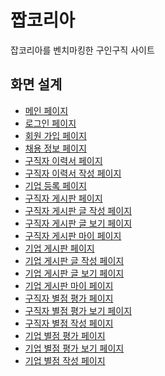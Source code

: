 # 짭코리아
잡코리아를 벤치마킹한 구인구직 사이트

## 화면 설계

- [메인 페이지](화면설계/메인페이지.md)
- [로그인 페이지](화면설계/로그인페이지.md)
- [회원 가입 페이지](화면설계/회원가입페이지.md)
- [채용 정보 페이지](화면설계/채용정보페이지.md)
- [구직자 이력서 페이지](화면설계/구직자이력서작성페이지.md)
- [구직자 이력서 작성 페이지](화면설계/구직자이력서작성페이지.md)
- [기업 등록 페이지](화면설계/기업등록페이지.md)
- [구직자 게시판 페이지](화면설계/구직자게시판페이지.md)
- [구직자 게시판 글 작성 페이지]()
- [구직자 게시판 글 보기 페이지]()
- [구직자 게시판 마이 페이지]()
- [기업 게시판 페이지](화면설계/기업게시판페이지.md)
- [기업 게시판 글 작성 페이지](화면설계/기업게시판글작성페이지.md)
- [기업 게시판 글 보기 페이지](화면설계/기업게시판글보기페이지.md)
- [기업 게시판 마이 페이지]()
- [구직자 별점 평가 페이지](화면설계/구직자별점평가구현기능.md)
- [구직자 별점 평가 보기 페이지]()
- [구직자 별점 작성 페이지]()
- [기업 별점 평가 페이지](화면설계/기업별점평가페이지.md)
- [기업 별점 평가 보기 페이지](화면설계/기업별정평가보기페이지.md)
- [기업 별점 작성 페이지](화면설계/기업별점작성페이지.md)

